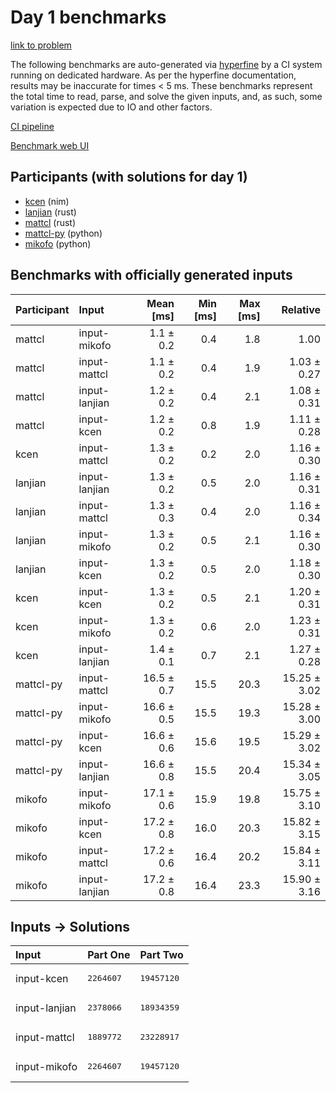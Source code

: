 # Day 1 benchmarks

[link to problem](https://adventofcode.com/2024/day/1)

The following benchmarks are auto-generated via
[hyperfine](https://github.com/sharkdp/hyperfine) by a CI system running on
dedicated hardware. As per the hyperfine documentation, results may be
inaccurate for times < 5 ms. These benchmarks represent the total time to read,
parse, and solve the given inputs, and, as such, some variation is expected due
to IO and other factors.

[CI pipeline](http://ci.papercode.net:8080/teams/main/pipelines/aoc2024)

[Benchmark web UI](https://aoc.ancalagon.black)


## Participants (with solutions for day 1)

- [kcen](https://github.com/kcen/aoc2024) (nim)
- [lanjian](https://github.com/lanjian/aoc-2024) (rust)
- [mattcl](https://github.com/mattcl/aoc2024) (rust)
- [mattcl-py](https://github.com/mattcl/aoc2024-py) (python)
- [mikofo](https://github.com/mikofo/aoc2024) (python)


## Benchmarks with officially generated inputs

| Participant | Input | Mean [ms] | Min [ms] | Max [ms] | Relative |
|:---|:---|---:|---:|---:|---:|
| mattcl | input-mikofo | 1.1 ± 0.2 | 0.4 | 1.8 | 1.00 |
| mattcl | input-mattcl | 1.1 ± 0.2 | 0.4 | 1.9 | 1.03 ± 0.27 |
| mattcl | input-lanjian | 1.2 ± 0.2 | 0.4 | 2.1 | 1.08 ± 0.31 |
| mattcl | input-kcen | 1.2 ± 0.2 | 0.8 | 1.9 | 1.11 ± 0.28 |
| kcen | input-mattcl | 1.3 ± 0.2 | 0.2 | 2.0 | 1.16 ± 0.30 |
| lanjian | input-lanjian | 1.3 ± 0.2 | 0.5 | 2.0 | 1.16 ± 0.31 |
| lanjian | input-mattcl | 1.3 ± 0.3 | 0.4 | 2.0 | 1.16 ± 0.34 |
| lanjian | input-mikofo | 1.3 ± 0.2 | 0.5 | 2.1 | 1.16 ± 0.30 |
| lanjian | input-kcen | 1.3 ± 0.2 | 0.5 | 2.0 | 1.18 ± 0.30 |
| kcen | input-kcen | 1.3 ± 0.2 | 0.5 | 2.1 | 1.20 ± 0.31 |
| kcen | input-mikofo | 1.3 ± 0.2 | 0.6 | 2.0 | 1.23 ± 0.31 |
| kcen | input-lanjian | 1.4 ± 0.1 | 0.7 | 2.1 | 1.27 ± 0.28 |
| mattcl-py | input-mattcl | 16.5 ± 0.7 | 15.5 | 20.3 | 15.25 ± 3.02 |
| mattcl-py | input-mikofo | 16.6 ± 0.5 | 15.5 | 19.3 | 15.28 ± 3.00 |
| mattcl-py | input-kcen | 16.6 ± 0.6 | 15.6 | 19.5 | 15.29 ± 3.02 |
| mattcl-py | input-lanjian | 16.6 ± 0.8 | 15.5 | 20.4 | 15.34 ± 3.05 |
| mikofo | input-mikofo | 17.1 ± 0.6 | 15.9 | 19.8 | 15.75 ± 3.10 |
| mikofo | input-kcen | 17.2 ± 0.8 | 16.0 | 20.3 | 15.82 ± 3.15 |
| mikofo | input-mattcl | 17.2 ± 0.6 | 16.4 | 20.2 | 15.84 ± 3.11 |
| mikofo | input-lanjian | 17.2 ± 0.8 | 16.4 | 23.3 | 15.90 ± 3.16 |


## Inputs -> Solutions

| Input | Part One | Part Two |
|:---|:---|:---|
|input-kcen|<pre>2264607</pre>|<pre>19457120</pre>|
|input-lanjian|<pre>2378066</pre>|<pre>18934359</pre>|
|input-mattcl|<pre>1889772</pre>|<pre>23228917</pre>|
|input-mikofo|<pre>2264607</pre>|<pre>19457120</pre>|